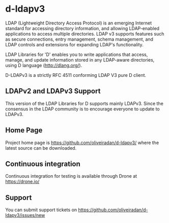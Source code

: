 # d-ldapv3
LDAP (Lightweight Directory Access Protocol) is an emerging Internet standard for accessing directory information, and allowing LDAP-enabled applications to access multiple directories. LDAP v3 supports features such as secure connections, entry management, schema management, and LDAP controls and extensions for expanding LDAP's functionality.

LDAP Libraries for 'D' enables you to write applications that access, manage, and update information stored in any LDAP-aware directories, using D language (http://dlang.org/). 

D-LDAPv3 is a strictly RFC 4511 conforming LDAP V3 pure D client. 


LDAPv2 and LDAPv3 Support
-------------------------

This version of the LDAP Libraries for D supports mainly LDAPv3. Since the consensus in the LDAP community is to encourage everyone to update to LDAPv3.


Home Page
---------

Project home page is https://github.com/oliveiradan/d-ldapv3/ where the latest source can be downloaded.


Continuous integration
----------------------

Continuous integration for testing is available through Drone at https://drone.io/


Support
-------

You can submit support tickets on https://github.com/oliveiradan/d-ldapv3/issues/new
